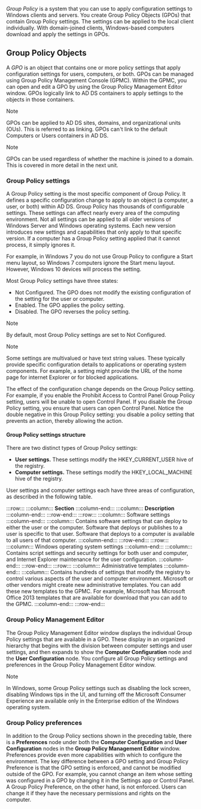 *Group Policy* is a system that you can use to apply configuration settings to Windows clients and servers. You create Group Policy Objects (GPOs) that contain Group Policy settings. The settings can be applied to the local client individually. With domain-joined clients, Windows-based computers download and apply the settings in GPOs.

## Group Policy Objects

A *GPO* is an object that contains one or more policy settings that apply configuration settings for users, computers, or both. GPOs can be managed using Group Policy Management Console (GPMC). Within the GPMC, you can open and edit a GPO by using the Group Policy Management Editor window. GPOs logically link to AD DS containers to apply settings to the objects in those containers.

> [!NOTE]
> GPOs can be applied to AD DS sites, domains, and organizational units (OUs). This is referred to as linking. GPOs can't link to the default Computers or Users containers in AD DS.

> [!NOTE]
> GPOs can be used regardless of whether the machine is joined to a domain. This is covered in more detail in the next unit.

### Group Policy settings

A Group Policy setting is the most specific component of Group Policy. It defines a specific configuration change to apply to an object (a computer, a user, or both) within AD DS. Group Policy has thousands of configurable settings. These settings can affect nearly every area of the computing environment. Not all settings can be applied to all older versions of Windows Server and Windows operating systems. Each new version introduces new settings and capabilities that only apply to that specific version. If a computer has a Group Policy setting applied that it cannot process, it simply ignores it.

For example, in Windows 7 you do not use Group Policy to configure a Start menu layout, so Windows 7 computers ignore the Start menu layout. However, Windows 10 devices will process the setting.

Most Group Policy settings have three states:

 -  Not Configured. The GPO does not modify the existing configuration of the setting for the user or computer.
 -  Enabled. The GPO applies the policy setting.
 -  Disabled. The GPO reverses the policy setting.

> [!NOTE]
> By default, most Group Policy settings are set to Not Configured.

> [!NOTE]
> Some settings are multivalued or have text string values. These typically provide specific configuration details to applications or operating system components. For example, a setting might provide the URL of the home page for internet Explorer or for blocked applications.

The effect of the configuration change depends on the Group Policy setting. For example, if you enable the Prohibit Access to Control Panel Group Policy setting, users will be unable to open Control Panel. If you disable the Group Policy setting, you ensure that users can open Control Panel. Notice the double negative in this Group Policy setting: you disable a policy setting that prevents an action, thereby allowing the action.

#### Group Policy settings structure

There are two distinct types of Group Policy settings:

 -  **User settings.** These settings modify the HKEY\_CURRENT\_USER hive of the registry.
 -  **Computer settings.** These settings modify the HKEY\_LOCAL\_MACHINE hive of the registry.

User settings and computer settings each have three areas of configuration, as described in the following table.

:::row:::
  :::column:::
    **Section**
  :::column-end:::
  :::column:::
    **Description**
  :::column-end:::
:::row-end:::
:::row:::
  :::column:::
    Software settings
  :::column-end:::
  :::column:::
    Contains software settings that can deploy to either the user or the computer. Software that deploys or publishes to a user is specific to that user. Software that deploys to a computer is available to all users of that computer.
  :::column-end:::
:::row-end:::
:::row:::
  :::column:::
    Windows operating system settings
  :::column-end:::
  :::column:::
    Contains script settings and security settings for both user and computer, and Internet Explorer maintenance for the user configuration.
  :::column-end:::
:::row-end:::
:::row:::
  :::column:::
    Administrative templates
  :::column-end:::
  :::column:::
    Contains hundreds of settings that modify the registry to control various aspects of the user and computer environment. Microsoft or other vendors might create new administrative templates. You can add these new templates to the GPMC. For example, Microsoft has Microsoft Office 2013 templates that are available for download that you can add to the GPMC.
  :::column-end:::
:::row-end:::


### Group Policy Management Editor

The Group Policy Management Editor window displays the individual Group Policy settings that are available in a GPO. These display in an organized hierarchy that begins with the division between computer settings and user settings, and then expands to show the **Computer Configuration** node and the **User Configuration** node. You configure all Group Policy settings and preferences in the Group Policy Management Editor window.

> [!NOTE]
> In Windows, some Group Policy settings such as disabling the lock screen, disabling Windows tips in the UI, and turning off the Microsoft Consumer Experience are available only in the Enterprise edition of the Windows operating system.

### Group Policy preferences

In addition to the Group Policy sections shown in the preceding table, there is a **Preferences** node under both the **Computer Configuration** and **User Configuration** nodes in the **Group Policy Management Editor** window. Preferences provide even more capabilities with which to configure the environment. The key difference between a GPO setting and Group Policy Preference is that the GPO setting is enforced, and cannot be modified outside of the GPO. For example, you cannot change an item whose setting was configured in a GPO by changing it in the Settings app or Control Panel. A Group Policy Preference, on the other hand, is not enforced. Users can change it if they have the necessary permissions and rights on the computer.
